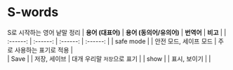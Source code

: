 # S-words 
S로 시작하는 영어 낱말 정리 
| **용어 (대표어)** | **용어 (동의어/유의어)** | **번역어** | **비고** |
|  :------:        | :------:               | :------:   | :------: | 
| 	safe mode |   | 안전 모드, 세이프 모드 | 주로 사용하는 표기로 적용  |  
| 		Save  |   | 저장, 세이브 | 대개 우리말 `저장`으로 표기 | 
| 	show |   | 표시, 보이기 |   | 
